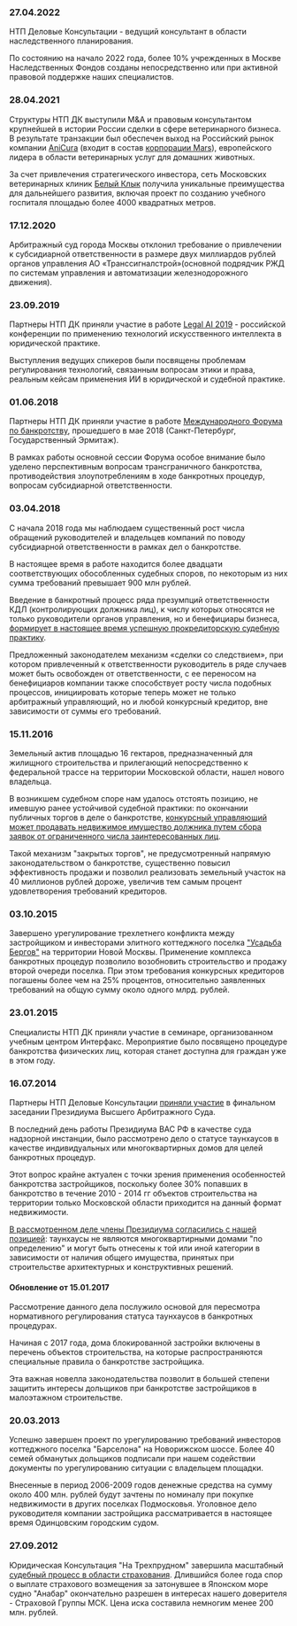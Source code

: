 ### 27.04.2022
НТП Деловые Консультации - ведущий консультант в области наследственного планирования.

По состоянию на начало 2022 года, более 10% учрежденных в Москве Наследственных Фондов созданы непосредственно
или при активной правовой поддержке наших специалистов.

<expandable-content button-text="Подробнее" document-path="/news/extras/inherit" nested="true"></expandable-content>

### 28.04.2021
Структуры НТП ДК выступили M&A и правовым консультантом крупнейшей в истории России сделки в сфере ветеринарного бизнеса.
В результате транзакции был обеспечен выход на Российский рынок компании
[AniCura](https://www.anicuragroup.com) (входит в состав [корпорации Mars](https://rus.mars.com/)),
европейского лидера в области ветеринарных услуг для домашних животных.

За счет привлечения стратегического инвестора, сеть Московских ветеринарных клиник
[Белый Клык](https://www.bkvet.ru/) получила уникальные преимущества для дальнейшего развития,
включая проект по созданию учебного госпиталя площадью более 4000 квадратных метров.

### 17.12.2020
Арбитражный суд города Москвы отклонил требование о привлечении к субсидиарной ответственности в размере
двух миллиардов рублей органов управления АО «Транссигналстрой»(основной подрядчик РЖД по системам управления
и автоматизации железнодорожного движения).

<expandable-content button-text="Подробнее" document-path="/news/extras/rjd" nested="true"></expandable-content>

### 23.09.2019
Партнеры НТП ДК приняли участие в работе [Legal AI 2019](https://www.legalai.ru/) - российской конференции
по применению технологий искусственного интеллекта в юридической практике.

Выступления ведущих спикеров были посвящены проблемам регулирования технологий,
связанным вопросам этики и права, реальным кейсам применения ИИ в юридической и судебной практике.

### 01.06.2018
Партнеры НТП ДК приняли участие в работе [Международного Форума по банкротству](http://iif.spblegalforum.com/),
прошедшего в мае 2018 (Санкт-Петербург, Государственный Эрмитаж).

В рамках работы основной сессии Форума особое внимание было уделено перспективным вопросам
трансграничного банкротства, противодействия злоупотреблениям
в ходе банкротных процедур, вопросам субсидиарной ответственности.

### 03.04.2018
С начала 2018 года мы наблюдаем существенный рост числа обращений руководителей
и владельцев компаний по поводу субсидиарной ответственности в рамках дел о банкротстве.

В настоящее время в работе находится более двадцати соответствующих обособленных
судебных споров, по некоторым из них сумма требований превышает 900 млн рублей.

Введение в банкротный процесс ряда презумпций ответственности КДЛ (контролирующих должника лиц),
к числу которых относятся не только руководители органов управления, но и бенефициары бизнеса,
[формирует в настоящее время успешную прокредиторскую судебную практику](https://fedresurs.ru/news/4d6f0680-e202-4a88-b220-db31fe53945d).

Предложенный законодателем механизм «сделки со следствием», при котором привлеченный к ответственности
руководитель в ряде случаев может быть освобожден от ответственности, с ее переносом на бенефициаров компании
также способствует росту числа подобных процессов, инициировать которые теперь может не только арбитражный управляющий,
но и любой конкурсный кредитор, вне зависимости от суммы его требований.

### 15.11.2016
Земельный актив площадью 16 гектаров, предназначенный для жилищного строительства и прилегающий непосредственно
к федеральной трассе на территории Московской области, нашел нового владельца.

В возникшем судебном споре нам удалось отстоять позицию, не имевшую ранее устойчивой судебной практики: 
по окончании публичных торгов в деле о банкротстве, [конкурсный управляющий может продавать недвижимое имущество
должника путем сбора заявок от ограниченного числа заинтересованных лиц](http://kad.arbitr.ru/PdfDocument/e7ab2eb4-dfb1-488f-939f-c498ddf82b60/A41-5150-2011_20160823_Opredelenie.pdf).

Такой механизм "закрытых торгов", не предусмотренный напрямую законодательством о банкротстве, существенно повысил эффективность продажи и позволил реализовать земельный участок на 40 миллионов рублей дороже, увеличив тем самым  процент удовлетворения требований кредиторов.

### 03.10.2015
Завершено урегулирование трехлетнего конфликта между застройщиком и инвесторами элитного коттеджного поселка
["Усадьба Бергов"](http://www.bergov.ru/) на территории Новой Москвы.
Применение комплекса банкротных процедур позволило возобновить строительство и продажу второй очереди поселка.
При этом требования конкурсных кредиторов погашены более чем на 25% процентов,
относительно заявленных требований на общую сумму около одного млрд. рублей.

### 23.01.2015
Специалисты НТП ДК приняли участие в семинаре, организованном учебным центром Интерфакс.
Мероприятие было посвящено процедуре банкротства физических лиц, которая станет доступна для граждан уже в этом году.

### 16.07.2014
Партнеры НТП Деловые Консультации [приняли участие](http://youtu.be/H7BJREcr40w?t=2s)
в финальном заседании Президиума Высшего Арбитражного Суда.

В последний день работы Президиума ВАС РФ в качестве суда надзорной инстанции,
было рассмотрено дело о статусе таунхаусов в качестве индивидуальных
или многоквартирных домов для целей банкротных процедур.

Этот вопрос крайне актуален с точки зрения применения особенностей банкротства застройщиков,
поскольку более 30% попавших в банкротство в течение 2010 - 2014 гг объектов строительства
на территории только Московской области приходится на данный формат недвижимости.

[В рассмотренном деле члены Президиума согласились с нашей позицией](http://kad.arbitr.ru/PdfDocument/e1f89fb7-95fc-4b93-b59e-43a21151cf6c/A41-5150-2011_20140715_Reshenija%20i%20postanovlenija.pdf):
таунхаусы не являются многоквартирными домами "по определению" и могут быть отнесены к той
или иной категории в зависимости от наличия общего имущества,
принятых при строительстве архитектурных и конструктивных решений.

#### Обновление от 15.01.2017
Рассмотрение данного дела послужило основой для пересмотра нормативного
регулирования статуса таунхаусов в банкротных процедурах.

Начиная с 2017 года, дома блокированной застройки включены в перечень объектов строительства,
на которые распространяются специальные правила о банкротстве застройщика.

Эта важная новелла законодательства позволит в большей степени защитить интересы
дольщиков при банкротстве застройщиков в малоэтажном строительстве.

### 20.03.2013
Успешно завершен проект по урегулированию требований инвесторов коттеджного поселка "Барселона"
на Новорижском шоссе. Более 40 семей обманутых дольщиков подписали при нашем
содействии документы по урегулированию ситуации с владельцем площадки.

Внесенные в период 2006-2009 годов денежные средства на сумму около 400 млн. рублей будут зачтены по номиналу
при покупке недвижимости в других поселках Подмосковья. Уголовное дело руководителя компании
застройщика рассматривается в настоящее время Одинцовским городским судом.

### 27.09.2012
Юридическая Консультация "На Трехпрудном" завершила масштабный
[судебный процесс в области страхования](http://www.asn-news.ru/news/32754).
Длившийся более года спор о выплате страхового возмещения за затонувшее
в Японском море судно "Анабар" окончательно разрешен в интересах нашего
доверителя - Страховой Группы МСК. Цена иска составила немногим менее 200 млн. рублей.
